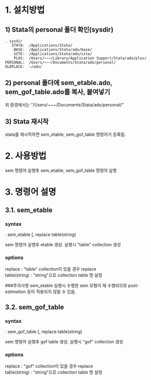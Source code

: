 
# 1. 설치방법

## 1) Stata의 personal 폴더 확인(sysdir)

```
. sysdir
   STATA:  /Applications/Stata/
    BASE:  /Applications/Stata/ado/base/
    SITE:  /Applications/Stata/ado/site/
    PLUS:  /Users/~~~/Library/Application Support/Stata/ado/plus/
PERSONAL:  /Users/~~~/Documents/Stata/ado/personal/
OLDPLACE:  ~/ado/
```

## 2) personal 폴더에 sem_etable.ado, sem_gof_table.ado를 복사, 붙여넣기

위 환경에서는 "/Users/~~~/Documents/Stata/ado/personal/"


## 3) Stata 재시작

stata를 재시작하면 sem_etable, sem_gof_table 명령어가 등록됨.

# 2. 사용방법

sem 명령어 실행후 sem_etable, sem_gof_table 명령어 실행

# 3. 명령어 설명

## 3.1. sem_etable

### syntax
. sem_etable [, replace table(string)

sem 명령어 실행후 etable 생성. 실행시 "table" collection 생성

### options
replace : "table" collection이 있을 경우 replace  
table(string) : "string"으로 collection table 명 설정

###주의사항
sem_etable 실행시 수행한 sem 모형이 재 수행되므로 post-estimation 등이
적용되지 않을 수 있음.

## 3.2. sem_gof_table

### syntax
. sem_gof_table [, replace table(string)

sem 명령어 실행후 gof table 생성. 실행시 "gof" collection 생성

### options

replace : "gof" collection이 있을 경우 replace  
table(string) : "string"으로 collection table 명 설정
